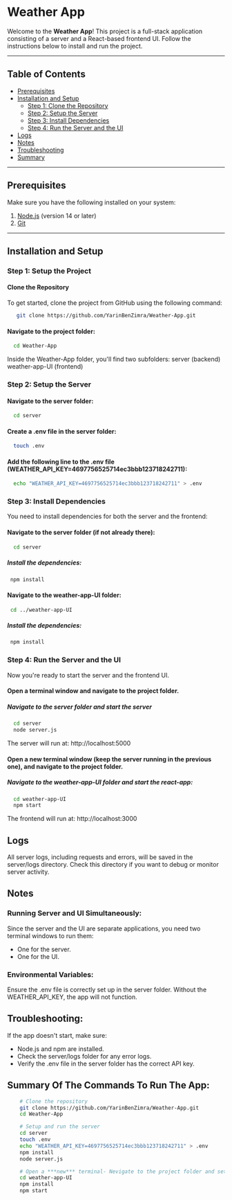 # Weather App

Welcome to the **Weather App**! This project is a full-stack application consisting of a server and a React-based frontend UI. Follow the instructions below to install and run the project.

---

## Table of Contents

- [Prerequisites](#prerequisites)
- [Installation and Setup](#installation-and-setup)
  - [Step 1: Clone the Repository](#step-1-setup-the-project)
  - [Step 2: Setup the Server](#step-2-setup-the-server)
  - [Step 3: Install Dependencies](#step-3-install-dependencies)
  - [Step 4: Run the Server and the UI](#step-4-run-the-server-and-the-ui)
- [Logs](#logs)
- [Notes](#notes)
- [Troubleshooting](#troubleshooting)
- [Summary](#Summary-Of-The-Commands-To-Run-The-App)

---

## Prerequisites

Make sure you have the following installed on your system:

1. [Node.js](https://nodejs.org/) (version 14 or later)
2. [Git](https://git-scm.com/)

---

## Installation and Setup

### Step 1: Setup the Project

#### Clone the Repository

To get started, clone the project from GitHub using the following command:

```bash
   git clone https://github.com/YarinBenZimra/Weather-App.git
```

#### Navigate to the project folder:

```bash
  cd Weather-App
```

Inside the Weather-App folder, you'll find two subfolders:
server (backend)
weather-app-UI (frontend)

### Step 2: Setup the Server

#### Navigate to the server folder:

```bash
  cd server
```

#### Create a .env file in the server folder:

```bash
  touch .env
```

#### Add the following line to the .env file (WEATHER_API_KEY=4697756525714ec3bbb123718242711):

```bash
  echo "WEATHER_API_KEY=4697756525714ec3bbb123718242711" > .env
```

### Step 3: Install Dependencies

You need to install dependencies for both the server and the frontend:

#### Navigate to the server folder (if not already there):

```bash
  cd server
```

##### Install the dependencies:

```bash
 npm install
```

#### Navigate to the weather-app-UI folder:

```bash
 cd ../weather-app-UI
```

##### Install the dependencies:

```bash
 npm install
```

### Step 4: Run the Server and the UI

Now you're ready to start the server and the frontend UI.

#### Open a terminal window and navigate to the project folder.

##### Navigate to the server folder and start the server

```bash
  cd server
  node server.js
```

The server will run at: http://localhost:5000

#### Open a **new** terminal window (keep the server running in the previous one), and navigate to the project folder.

##### Navigate to the weather-app-UI folder and start the react-app:

```bash
  cd weather-app-UI
  npm start
```

The frontend will run at: http://localhost:3000

## Logs

All server logs, including requests and errors, will be saved in the server/logs directory. Check this directory if you want to debug or monitor server activity.

## Notes

### Running Server and UI Simultaneously:

Since the server and the UI are separate applications, you need two terminal windows to run them:

- One for the server.
- One for the UI.

### Environmental Variables:

Ensure the .env file is correctly set up in the server folder. Without the WEATHER_API_KEY, the app will not function.

## Troubleshooting:

If the app doesn't start, make sure:

- Node.js and npm are installed.
- Check the server/logs folder for any error logs.
- Verify the .env file in the server folder has the correct API key.

## Summary Of The Commands To Run The App:

```bash
    # Clone the repository
    git clone https://github.com/YarinBenZimra/Weather-App.git
    cd Weather-App

    # Setup and run the server
    cd server
    touch .env
    echo "WEATHER_API_KEY=4697756525714ec3bbb123718242711" > .env
    npm install
    node server.js

    # Open a ***new*** terminal- Nevigate to the project folder and setup/run the frontend
    cd weather-app-UI
    npm install
    npm start
```
